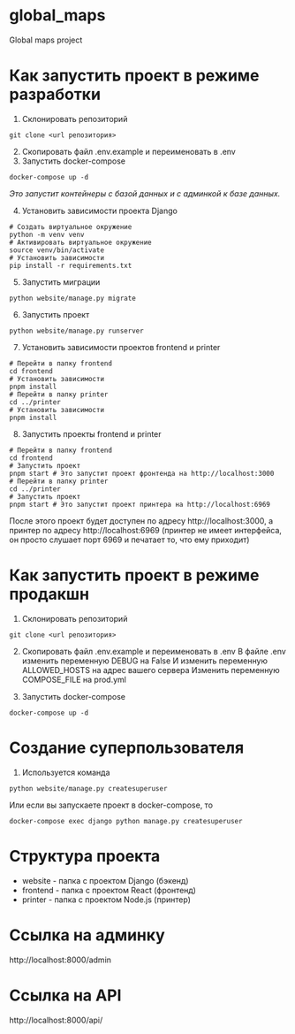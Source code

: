 # global_maps
Global maps project

# Как запустить проект в режиме разработки

1. Склонировать репозиторий
```shell
git clone <url репозитория>
```
2. Скопировать файл .env.example и переименовать в .env
3. Запустить docker-compose
```shell
docker-compose up -d
```
*Это запустит контейнеры с базой данных и с админкой к базе данных.*

4. Установить зависимости проекта Django
```shell
# Создать виртуальное окружение
python -m venv venv
# Активировать виртуальное окружение
source venv/bin/activate
# Установить зависимости
pip install -r requirements.txt
```

5. Запустить миграции
```shell
python website/manage.py migrate
```

6. Запустить проект
```shell
python website/manage.py runserver
```
7. Установить зависимости проектов frontend и printer
```shell
# Перейти в папку frontend
cd frontend
# Установить зависимости
pnpm install
# Перейти в папку printer
cd ../printer
# Установить зависимости
pnpm install
```

8. Запустить проекты frontend и printer
```shell
# Перейти в папку frontend
cd frontend
# Запустить проект
pnpm start # Это запустит проект фронтенда на http://localhost:3000
# Перейти в папку printer
cd ../printer
# Запустить проект
pnpm start # Это запустит проект принтера на http://localhost:6969
```

После этого проект будет доступен по адресу http://localhost:3000, а принтер по адресу http://localhost:6969 (принтер не имеет интерфейса, он просто слушает порт 6969 и печатает то, что ему приходит)

# Как запустить проект в режиме продакшн

1. Склонировать репозиторий
```shell
git clone <url репозитория>
```
2. Скопировать файл .env.example и переименовать в .env
В файле .env изменить переменную DEBUG на False
И изменить переменную ALLOWED_HOSTS на адрес вашего сервера
Изменить переменную COMPOSE_FILE на prod.yml

3. Запустить docker-compose
```shell
docker-compose up -d
```

# Создание суперпользователя

1. Используется команда
```shell
python website/manage.py createsuperuser
```
Или если вы запускаете проект в docker-compose, то
```shell
docker-compose exec django python manage.py createsuperuser
```

# Структура проекта

* website - папка с проектом Django (бэкенд)
* frontend - папка с проектом React (фронтенд)
* printer - папка с проектом Node.js (принтер)

# Ссылка на админку

http://localhost:8000/admin

# Ссылка на API

http://localhost:8000/api/

